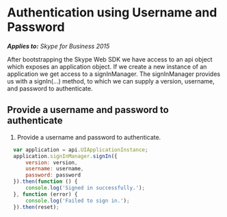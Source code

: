 
# Authentication using Username and Password

 _**Applies to:** Skype for Business 2015_

After bootstrapping the Skype Web SDK we have access to an api object which exposes an application object.  If we create a new instance of an application we get access to a signInManager.  The signInManager provides us with a signIn(...) method, to which we can supply a version, username, and password to authenticate.

## Provide a username and password to authenticate

1. Provide a username and password to authenticate.

  ```js
    var application = api.UIApplicationInstance;
    application.signInManager.signIn({
        version: version,
        username: username,
        password: password
    }).then(function () {
        console.log('Signed in successfully.');
    }, function (error) {
        console.log('Failed to sign in.');
    }).then(reset);
  ```